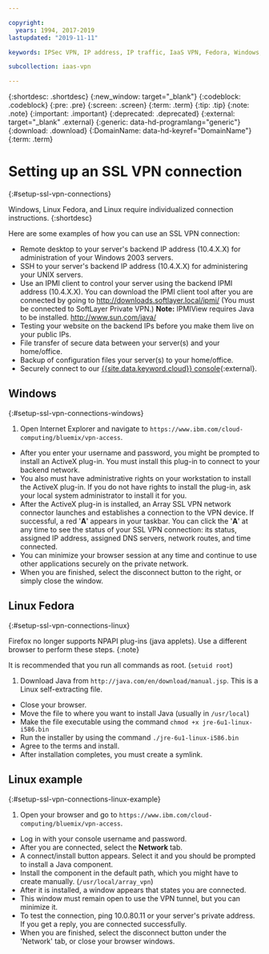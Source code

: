 ```yaml
---

copyright:
  years: 1994, 2017-2019
lastupdated: "2019-11-11"

keywords: IPSec VPN, IP address, IP traffic, IaaS VPN, Fedora, Windows, Linux, SSL VPN

subcollection: iaas-vpn

---
```


{:shortdesc: .shortdesc}
{:new_window: target="_blank"}
{:codeblock: .codeblock}
{:pre: .pre}
{:screen: .screen}
{:term: .term}
{:tip: .tip}
{:note: .note}
{:important: .important}
{:deprecated: .deprecated}
{:external: target="_blank" .external}
{:generic: data-hd-programlang="generic"}
{:download: .download}
{:DomainName: data-hd-keyref="DomainName"}
{:term: .term}

# Setting up an SSL VPN connection
{:#setup-ssl-vpn-connections}

Windows, Linux Fedora, and Linux require individualized connection instructions.
{:shortdesc}

Here are some examples of how you can use an SSL VPN connection:

* Remote desktop to your server's backend IP address (10.4.X.X) for administration of your Windows 2003 servers.
* SSH to your server's backend IP address (10.4.X.X) for administering your UNIX servers.
* Use an IPMI client to control your server using the backend IPMI address (10.4.X.X). You can download the IPMI client tool after you are connected by going to http://downloads.softlayer.local/ipmi/ (You must be connected to SoftLayer Private VPN.)
  **Note:** IPMIView requires Java to be installed.  http://www.sun.com/java/
* Testing your website on the backend IPs before you make them live on your public IPs.
* File transfer of secure data between your server(s) and your home/office.
* Backup of configuration files your server(s) to your home/office.
* Securely connect to our [{{site.data.keyword.cloud}} console](http://{DomainName}/){:external}.

## Windows  
{:#setup-ssl-vpn-connections-windows}

1. Open Internet Explorer and navigate to `https://www.ibm.com/cloud-computing/bluemix/vpn-access`.
* After you enter your username and password, you might be prompted to install an ActiveX plug-in. You must install this plug-in to connect to your backend network.
* You also must have administrative rights on your workstation to install the ActiveX plug-in. If you do not have rights to install the plug-in, ask your local system administrator to install it for you.
* After the ActiveX plug-in is installed, an Array SSL VPN network connector launches and establishes a connection to the VPN device. If successful, a red '**A**' appears in your taskbar. You can click the '**A**' at any time to see the status of your SSL VPN connection: its status, assigned IP address, assigned DNS servers, network routes, and time connected.
* You can minimize your browser session at any time and continue to use other applications securely on the private network.
* When you are finished, select the disconnect button to the right, or simply close the window.

## Linux Fedora
{:#setup-ssl-vpn-connections-linux}

Firefox no longer supports NPAPI plug-ins (java applets). Use a different browser to perform these steps.
{:note}

It is recommended that you run all commands as root. (`setuid root`)

1. Download Java from `http://java.com/en/download/manual.jsp`. This is a Linux self-extracting file.
* Close your browser.
* Move the file to where you want to install Java (usually in `/usr/local`)
* Make the file executable using the command `chmod +x jre-6u1-linux-i586.bin`
* Run the installer by using the command `./jre-6u1-linux-i586.bin`
* Agree to the terms and install.
* After installation completes, you must create a symlink.

## Linux example
{:#setup-ssl-vpn-connections-linux-example}

1. Open your browser and go to `https://www.ibm.com/cloud-computing/bluemix/vpn-access`.
* Log in with your console username and password.
* After you are connected, select the **Network** tab.
* A connect/install button appears. Select it and you should be prompted to install a Java component.
* Install the component in the default path, which you might have to create manually. (`/usr/local/array_vpn`)
* After it is installed, a window appears that states you are connected.
* This window must remain open to use the VPN tunnel, but you can minimize it.
* To test the connection, ping 10.0.80.11 or your server's private address. If you get a reply, you are connected successfully.
* When you are finished, select the disconnect button under the 'Network' tab, or close your browser windows.
